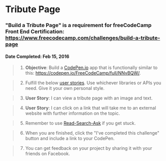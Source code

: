 # **Tribute Page**
### **"Build a Tribute Page"** is a requirement for freeCodeCamp Front End Certification: https://www.freecodecamp.com/challenges/build-a-tribute-page
#### **Date Completed**: Feb 15, 2016

>1. **Objective**: Build a [CodePen.io]('https://codepen.io') app that is functionally similar to this: https://codepen.io/FreeCodeCamp/full/NNvBQW/.

>2. Fulfill the below [user stories]('https://en.wikipedia.org/wiki/User_story'). Use whichever libraries or APIs you need. Give it your own personal style.

>3. **User Story**: I can view a tribute page with an image and text.

>4. **User Story**: I can click on a link that will take me to an external website with further information on the topic.

>5. Remember to use [Read-Search-Ask]('https://github.com/FreeCodeCamp/freecodecamp/wiki/FreeCodeCamp-Get-Help') if you get stuck.

>6. When you are finished, click the "I've completed this challenge" button and include a link to your CodePen.

>7. You can get feedback on your project by sharing it with your friends on Facebook.
